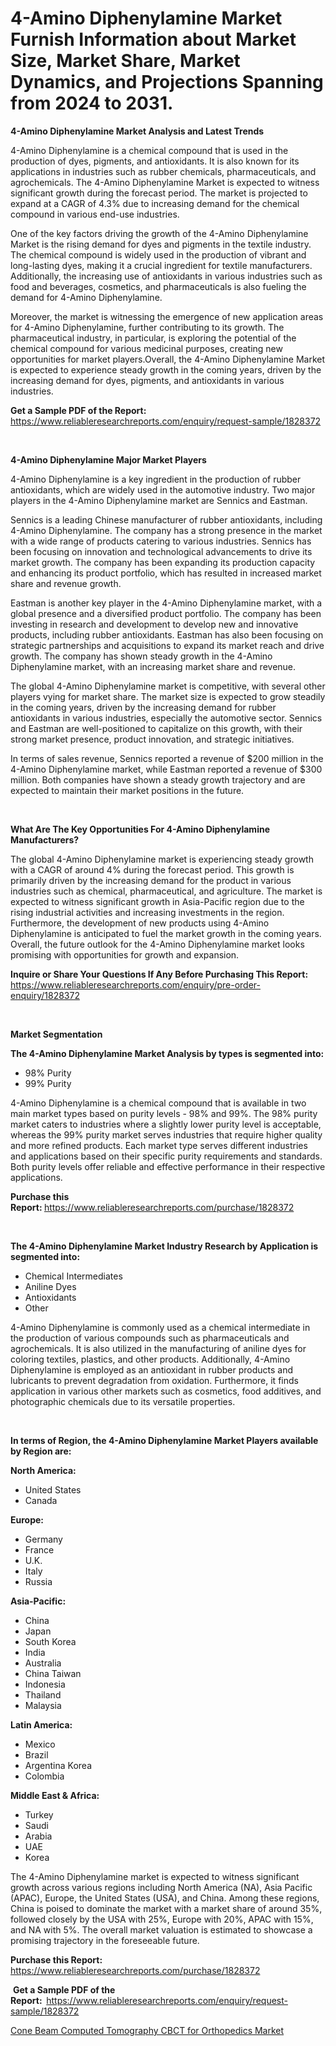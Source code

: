 <p><h1>4-Amino Diphenylamine Market Furnish Information about Market Size, Market Share, Market Dynamics, and Projections Spanning from 2024 to 2031.</h1></p><p><strong>4-Amino Diphenylamine Market Analysis and Latest Trends</strong></p>
<p><p>4-Amino Diphenylamine is a chemical compound that is used in the production of dyes, pigments, and antioxidants. It is also known for its applications in industries such as rubber chemicals, pharmaceuticals, and agrochemicals. The 4-Amino Diphenylamine Market is expected to witness significant growth during the forecast period. The market is projected to expand at a CAGR of 4.3% due to increasing demand for the chemical compound in various end-use industries.</p><p>One of the key factors driving the growth of the 4-Amino Diphenylamine Market is the rising demand for dyes and pigments in the textile industry. The chemical compound is widely used in the production of vibrant and long-lasting dyes, making it a crucial ingredient for textile manufacturers. Additionally, the increasing use of antioxidants in various industries such as food and beverages, cosmetics, and pharmaceuticals is also fueling the demand for 4-Amino Diphenylamine.</p><p>Moreover, the market is witnessing the emergence of new application areas for 4-Amino Diphenylamine, further contributing to its growth. The pharmaceutical industry, in particular, is exploring the potential of the chemical compound for various medicinal purposes, creating new opportunities for market players.Overall, the 4-Amino Diphenylamine Market is expected to experience steady growth in the coming years, driven by the increasing demand for dyes, pigments, and antioxidants in various industries.</p></p>
<p><strong>Get a Sample PDF of the Report:&nbsp;</strong> <a href="https://www.reliableresearchreports.com/enquiry/request-sample/1828372">https://www.reliableresearchreports.com/enquiry/request-sample/1828372</a></p>
<p>&nbsp;</p>
<p><strong>4-Amino Diphenylamine Major Market Players</strong></p>
<p><p>4-Amino Diphenylamine is a key ingredient in the production of rubber antioxidants, which are widely used in the automotive industry. Two major players in the 4-Amino Diphenylamine market are Sennics and Eastman.</p><p>Sennics is a leading Chinese manufacturer of rubber antioxidants, including 4-Amino Diphenylamine. The company has a strong presence in the market with a wide range of products catering to various industries. Sennics has been focusing on innovation and technological advancements to drive its market growth. The company has been expanding its production capacity and enhancing its product portfolio, which has resulted in increased market share and revenue growth.</p><p>Eastman is another key player in the 4-Amino Diphenylamine market, with a global presence and a diversified product portfolio. The company has been investing in research and development to develop new and innovative products, including rubber antioxidants. Eastman has also been focusing on strategic partnerships and acquisitions to expand its market reach and drive growth. The company has shown steady growth in the 4-Amino Diphenylamine market, with an increasing market share and revenue.</p><p>The global 4-Amino Diphenylamine market is competitive, with several other players vying for market share. The market size is expected to grow steadily in the coming years, driven by the increasing demand for rubber antioxidants in various industries, especially the automotive sector. Sennics and Eastman are well-positioned to capitalize on this growth, with their strong market presence, product innovation, and strategic initiatives.</p><p>In terms of sales revenue, Sennics reported a revenue of $200 million in the 4-Amino Diphenylamine market, while Eastman reported a revenue of $300 million. Both companies have shown a steady growth trajectory and are expected to maintain their market positions in the future.</p></p>
<p>&nbsp;</p>
<p><strong>What Are The Key Opportunities For 4-Amino Diphenylamine Manufacturers?</strong></p>
<p><p>The global 4-Amino Diphenylamine market is experiencing steady growth with a CAGR of around 4% during the forecast period. This growth is primarily driven by the increasing demand for the product in various industries such as chemical, pharmaceutical, and agriculture. The market is expected to witness significant growth in Asia-Pacific region due to the rising industrial activities and increasing investments in the region. Furthermore, the development of new products using 4-Amino Diphenylamine is anticipated to fuel the market growth in the coming years. Overall, the future outlook for the 4-Amino Diphenylamine market looks promising with opportunities for growth and expansion.</p></p>
<p><strong>Inquire or Share Your Questions If Any Before Purchasing This Report:</strong> <a href="https://www.reliableresearchreports.com/enquiry/pre-order-enquiry/1828372">https://www.reliableresearchreports.com/enquiry/pre-order-enquiry/1828372</a></p>
<p>&nbsp;</p>
<p><strong>Market Segmentation</strong></p>
<p><strong>The 4-Amino Diphenylamine Market Analysis by types is segmented into:</strong></p>
<p><ul><li>98% Purity</li><li>99% Purity</li></ul></p>
<p><p>4-Amino Diphenylamine is a chemical compound that is available in two main market types based on purity levels - 98% and 99%. The 98% purity market caters to industries where a slightly lower purity level is acceptable, whereas the 99% purity market serves industries that require higher quality and more refined products. Each market type serves different industries and applications based on their specific purity requirements and standards. Both purity levels offer reliable and effective performance in their respective applications.</p></p>
<p><strong>Purchase this Report:&nbsp;</strong><a href="https://www.reliableresearchreports.com/purchase/1828372">https://www.reliableresearchreports.com/purchase/1828372</a></p>
<p>&nbsp;</p>
<p><strong>The 4-Amino Diphenylamine Market Industry Research by Application is segmented into:</strong></p>
<p><ul><li>Chemical Intermediates</li><li>Aniline Dyes</li><li>Antioxidants</li><li>Other</li></ul></p>
<p><p>4-Amino Diphenylamine is commonly used as a chemical intermediate in the production of various compounds such as pharmaceuticals and agrochemicals. It is also utilized in the manufacturing of aniline dyes for coloring textiles, plastics, and other products. Additionally, 4-Amino Diphenylamine is employed as an antioxidant in rubber products and lubricants to prevent degradation from oxidation. Furthermore, it finds application in various other markets such as cosmetics, food additives, and photographic chemicals due to its versatile properties.</p></p>
<p>&nbsp;</p>
<p><strong>In terms of Region, the 4-Amino Diphenylamine Market Players available by Region are:</strong></p>
<p>
    <p> <strong> North America: </strong>
        <ul>
            <li>United States</li>
            <li>Canada</li>
        </ul>
        </p> 
    <p> <strong> Europe: </strong>
        <ul>
            <li>Germany</li>
            <li>France</li>
            <li>U.K.</li>
            <li>Italy</li>
            <li>Russia</li>
        </ul>
        </p> 
    <p> <strong> Asia-Pacific: </strong>
        <ul>
            <li>China</li>
            <li>Japan</li>
            <li>South Korea</li>
            <li>India</li>
            <li>Australia</li>
            <li>China Taiwan</li>
            <li>Indonesia</li>
            <li>Thailand</li>
            <li>Malaysia</li>
        </ul>
        </p> 
    <p> <strong> Latin America: </strong>
        <ul>
            <li>Mexico</li>
            <li>Brazil</li>
            <li>Argentina Korea</li>
            <li>Colombia</li>
        </ul>
        </p> 
    <p> <strong> Middle East & Africa: </strong>
        <ul>
            <li>Turkey</li>
            <li>Saudi</li>
            <li>Arabia</li>
            <li>UAE</li>
            <li>Korea</li>
        </ul>
    </p>
    </p>
<p><p>The 4-Amino Diphenylamine market is expected to witness significant growth across various regions including North America (NA), Asia Pacific (APAC), Europe, the United States (USA), and China. Among these regions, China is poised to dominate the market with a market share of around 35%, followed closely by the USA with 25%, Europe with 20%, APAC with 15%, and NA with 5%. The overall market valuation is estimated to showcase a promising trajectory in the foreseeable future.</p></p>
<p><strong>Purchase this Report: </strong><a href="https://www.reliableresearchreports.com/purchase/1828372">https://www.reliableresearchreports.com/purchase/1828372</a></p>
<p>&nbsp;<strong>Get a Sample PDF of the Report:&nbsp;&nbsp;</strong><a href="https://www.reliableresearchreports.com/enquiry/request-sample/1828372">https://www.reliableresearchreports.com/enquiry/request-sample/1828372</a></p>
<p><strong></strong></p>
<p><p><a href="https://chivalrous-flock-a86.notion.site/Cone-Beam-Computed-Tomography-CBCT-for-Orthopedics-Market-Size-Reflecting-a-Forecast-Till-2031-Mark-f9f5a9155b034941aa8aac2a51375e85">Cone Beam Computed Tomography CBCT for Orthopedics Market</a></p></p>